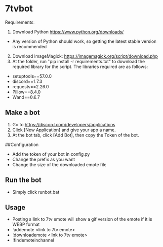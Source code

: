 # 7tvbot
Requirements:
1) Download Python https://www.python.org/downloads/
- Any version of Python should work, so getting the latest stable version is recommended
2) Download ImageMagick: https://imagemagick.org/script/download.php
3) At the folder, run "pip install -r requirements.txt" to download the required library for the script. The libraries required are as follows:
- setuptools==57.0.0
- discord==1.7.3
- requests==2.26.0
- Pillow==8.4.0
- Wand==0.6.7

## Make a bot
1) Go to https://discord.com/developers/applications
2) Click [New Application] and give your app a name.
3) At the bot tab, click [Add Bot], then copy the Token of the bot.

##Configuration
- Add the token of your bot in config.py
- Change the prefix as you want
- Change the size of the downloaded emote file

## Run the bot
- Simply click runbot.bat

## Usage
- Posting a link to 7tv emote will show a gif version of the emote if it is WEBP format
- !addemote <link to 7tv emote>
- !downloademote <link to 7tv emote> <emote size>
- !findemoteinchannel <channel name> <text>

